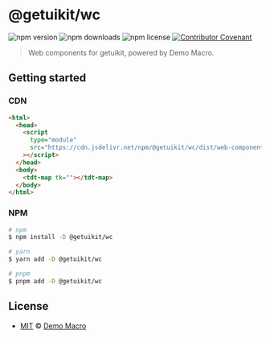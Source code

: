 # @getuikit/wc

![npm version](https://img.shields.io/npm/v/@getuikit/wc)
![npm downloads](https://img.shields.io/npm/dw/@getuikit/wc)
![npm license](https://img.shields.io/npm/l/@getuikit/wc)
[![Contributor Covenant](https://img.shields.io/badge/Contributor%20Covenant-2.1-4baaaa.svg)](https://www.contributor-covenant.org/version/2/1/code_of_conduct/)

> Web components for getuikit, powered by Demo Macro.

## Getting started

### CDN

```html
<html>
  <head>
    <script
      type="module"
      src="https://cdn.jsdelivr.net/npm/@getuikit/wc/dist/web-components/web-components.esm.js"
    ></script>
  </head>
  <body>
    <tdt-map tk=""></tdt-map>
  </body>
</html>
```

### NPM

```bash
# npm
$ npm install -D @getuikit/wc

# yarn
$ yarn add -D @getuikit/wc

# pnpm
$ pnpm add -D @getuikit/wc
```

## License

- [MIT](LICENSE) &copy; [Demo Macro](https://imst.xyz/)
